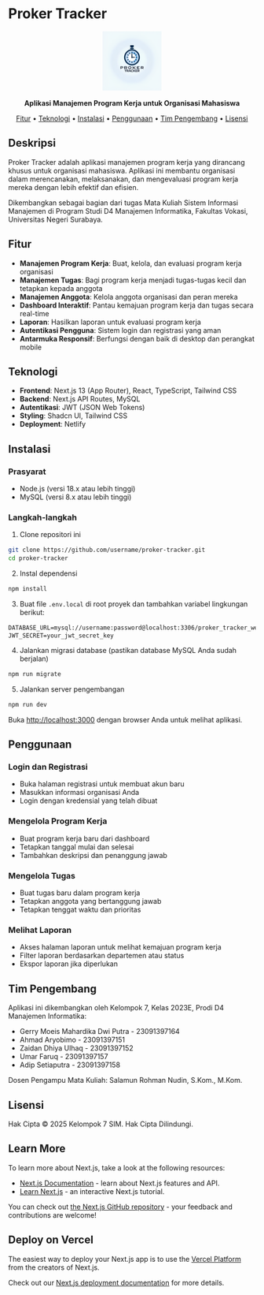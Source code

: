 # Proker Tracker

<p align="center">
  <img src="public/logo.png" alt="Proker Tracker Logo" width="120" height="120">
</p>

<p align="center">
  <strong>Aplikasi Manajemen Program Kerja untuk Organisasi Mahasiswa</strong>
</p>

<p align="center">
  <a href="#fitur">Fitur</a> •
  <a href="#teknologi">Teknologi</a> •
  <a href="#instalasi">Instalasi</a> •
  <a href="#penggunaan">Penggunaan</a> •
  <a href="#tim-pengembang">Tim Pengembang</a> •
  <a href="#lisensi">Lisensi</a>
</p>

## Deskripsi

Proker Tracker adalah aplikasi manajemen program kerja yang dirancang khusus untuk organisasi mahasiswa. Aplikasi ini membantu organisasi dalam merencanakan, melaksanakan, dan mengevaluasi program kerja mereka dengan lebih efektif dan efisien.

Dikembangkan sebagai bagian dari tugas Mata Kuliah Sistem Informasi Manajemen di Program Studi D4 Manajemen Informatika, Fakultas Vokasi, Universitas Negeri Surabaya.

## Fitur

- **Manajemen Program Kerja**: Buat, kelola, dan evaluasi program kerja organisasi
- **Manajemen Tugas**: Bagi program kerja menjadi tugas-tugas kecil dan tetapkan kepada anggota
- **Manajemen Anggota**: Kelola anggota organisasi dan peran mereka
- **Dashboard Interaktif**: Pantau kemajuan program kerja dan tugas secara real-time
- **Laporan**: Hasilkan laporan untuk evaluasi program kerja
- **Autentikasi Pengguna**: Sistem login dan registrasi yang aman
- **Antarmuka Responsif**: Berfungsi dengan baik di desktop dan perangkat mobile

## Teknologi

- **Frontend**: Next.js 13 (App Router), React, TypeScript, Tailwind CSS
- **Backend**: Next.js API Routes, MySQL
- **Autentikasi**: JWT (JSON Web Tokens)
- **Styling**: Shadcn UI, Tailwind CSS
- **Deployment**: Netlify

## Instalasi

### Prasyarat

- Node.js (versi 18.x atau lebih tinggi)
- MySQL (versi 8.x atau lebih tinggi)

### Langkah-langkah

1. Clone repositori ini

```bash
git clone https://github.com/username/proker-tracker.git
cd proker-tracker
```

2. Instal dependensi

```bash
npm install
```

3. Buat file `.env.local` di root proyek dan tambahkan variabel lingkungan berikut:

```
DATABASE_URL=mysql://username:password@localhost:3306/proker_tracker_web
JWT_SECRET=your_jwt_secret_key
```

4. Jalankan migrasi database (pastikan database MySQL Anda sudah berjalan)

```bash
npm run migrate
```

5. Jalankan server pengembangan

```bash
npm run dev
```

Buka [http://localhost:3000](http://localhost:3000) dengan browser Anda untuk melihat aplikasi.

## Penggunaan

### Login dan Registrasi

- Buka halaman registrasi untuk membuat akun baru
- Masukkan informasi organisasi Anda
- Login dengan kredensial yang telah dibuat

### Mengelola Program Kerja

- Buat program kerja baru dari dashboard
- Tetapkan tanggal mulai dan selesai
- Tambahkan deskripsi dan penanggung jawab

### Mengelola Tugas

- Buat tugas baru dalam program kerja
- Tetapkan anggota yang bertanggung jawab
- Tetapkan tenggat waktu dan prioritas

### Melihat Laporan

- Akses halaman laporan untuk melihat kemajuan program kerja
- Filter laporan berdasarkan departemen atau status
- Ekspor laporan jika diperlukan

## Tim Pengembang

Aplikasi ini dikembangkan oleh Kelompok 7, Kelas 2023E, Prodi D4 Manajemen Informatika:

- Gerry Moeis Mahardika Dwi Putra - 23091397164
- Ahmad Aryobimo - 23091397151
- Zaidan Dhiya Ulhaq - 23091397152
- Umar Faruq - 23091397157
- Adip Setiaputra - 23091397158

Dosen Pengampu Mata Kuliah:
Salamun Rohman Nudin, S.Kom., M.Kom.

## Lisensi

Hak Cipta © 2025 Kelompok 7 SIM. Hak Cipta Dilindungi.

## Learn More

To learn more about Next.js, take a look at the following resources:

- [Next.js Documentation](https://nextjs.org/docs) - learn about Next.js features and API.
- [Learn Next.js](https://nextjs.org/learn) - an interactive Next.js tutorial.

You can check out [the Next.js GitHub repository](https://github.com/vercel/next.js/) - your feedback and contributions are welcome!

## Deploy on Vercel

The easiest way to deploy your Next.js app is to use the [Vercel Platform](https://vercel.com/new?utm_medium=default-template&filter=next.js&utm_source=create-next-app&utm_campaign=create-next-app-readme) from the creators of Next.js.

Check out our [Next.js deployment documentation](https://nextjs.org/docs/deployment) for more details.
